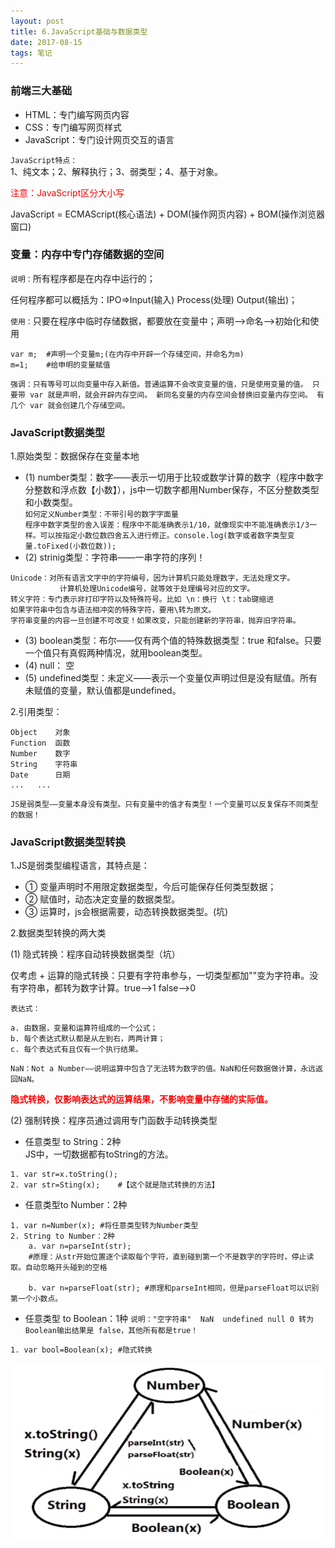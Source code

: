 ```yaml
---
layout: post
title: 6.JavaScript基础与数据类型
date: 2017-08-15
tags: 笔记   
---
```

### 前端三大基础

- HTML：专门编写网页内容<br>
- CSS：专门编写网页样式<br>
- JavaScript：专门设计网页交互的语言

`JavaScript特点：`<br>
1、纯文本；2、解释执行；3、弱类型；4、基于对象。

<font color="#f00">注意：JavaScript区分大小写</font>

JavaScript = ECMAScript(核心语法) + DOM(操作网页内容) + BOM(操作浏览器窗口)

### 变量：内存中专门存储数据的空间

`说明：`所有程序都是在内存中运行的；

任何程序都可以概括为：IPO=>Input(输入)  Process(处理)  Output(输出)；

`使用：`只要在程序中临时存储数据，都要放在变量中；声明-->命名-->初始化和使用
```
var m;  #声明一个变量m;(在内存中开辟一个存储空间，并命名为m)
m=1;    #给申明的变量赋值
```
`强调：只有等号可以向变量中存入新值。普通运算不会改变变量的值，只是使用变量的值。
只要带 var 就是声明，就会开辟内存空间。 新同名变量的内存空间会替换旧变量内存空间。
有几个 var 就会创建几个存储空间。`

### JavaScript数据类型

1.原始类型：数据保存在变量本地

- (1) number类型：数字——表示一切用于比较或数学计算的数字（程序中数字分整数和浮点数【小数】），js中一切数字都用Number保存，不区分整数类型和小数类型。<br>
`如何定义Number类型：不带引号的数字字面量`<br>
`程序中数字类型的舍入误差：程序中不能准确表示1/10，就像现实中不能准确表示1/3一样。可以按指定小数位数四舍五入进行修正。console.log(数字或者数字类型变量.toFixed(小数位数)); `
- (2) strinig类型：字符串——一串字符的序列！<br>
```
Unicode：对所有语言文字中的字符编号，因为计算机只能处理数字，无法处理文字。
           计算机处理Unicode编号，就等效于处理编号对应的文字。
转义字符：专门表示非打印字符以及特殊符号。比如 \n：换行 \t：tab键缩进
如果字符串中包含与语法相冲突的特殊字符，要用\转为原文。
字符串变量的内容一旦创建不可改变！如果改变，只能创建新的字符串，抛弃旧字符串。
```
- (3) boolean类型：布尔——仅有两个值的特殊数据类型：true 和false。只要一个值只有真假两种情况，就用boolean类型。
- (4) null： 空
- (5) undefined类型：未定义——表示一个变量仅声明过但是没有赋值。所有未赋值的变量，默认值都是undefined。

2.引用类型：
```
Object	  对象
Function  函数
Number	  数字
String	  字符串
Date	  日期
...	  ...
```
`JS是弱类型——变量本身没有类型。只有变量中的值才有类型！一个变量可以反复保存不同类型的数据！`


### JavaScript数据类型转换
1.JS是弱类型编程语言，其特点是：

- ① 变量声明时不用限定数据类型，今后可能保存任何类型数据；
- ② 赋值时，动态决定变量的数据类型。
- ③ 运算时，js会根据需要，动态转换数据类型。(坑)

2.数据类型转换的两大类

(1) 隐式转换：程序自动转换数据类型（坑）

仅考虑 + 运算的隐式转换：只要有字符串参与，一切类型都加""变为字符串。没有字符串，都转为数字计算。true——>1  false——>0

`表达式：`
```
a. 由数据，变量和运算符组成的一个公式；
b. 每个表达式默认都是从左到右，两两计算；
c. 每个表达式有且仅有一个执行结果。
```
`NaN：Not a Number——说明运算中包含了无法转为数字的值。NaN和任何数据做计算，永远返回NaN。`

<font color="#f00"><b>隐式转换，仅影响表达式的运算结果，不影响变量中存储的实际值。</b></font>


(2) 强制转换：程序员通过调用专门函数手动转换类型

- 任意类型 to String：2种<br>JS中，一切数据都有toString的方法。
```
1. var str=x.toString();
2. var str=Sting(x);	#【这个就是隐式转换的方法】
```
- 任意类型to Number：2种<br>
```
1. var n=Number(x); #将任意类型转为Number类型
2. String to Number：2种
    a. var n=parseInt(str);  
    #原理：从str开始位置逐个读取每个字符，直到碰到第一个不是数字的字符时，停止读取。自动忽略开头碰到的空格

    b. var n=parseFloat(str); #原理和parseInt相同，但是parseFloat可以识别第一个小数点。
```
- 任意类型 to Boolean：1种
`说明："空字符串"  NaN  undefined null 0 转为Boolean输出结果是 false，其他所有都是true！`
```
1. var bool=Boolean(x); #隐式转换
```
![](/images/posts/JavaScript/js数据类型转换.png)

